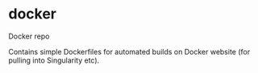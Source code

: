 # docker
Docker repo

Contains simple Dockerfiles for automated builds on Docker website (for pulling into Singularity etc).
